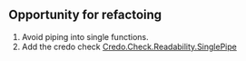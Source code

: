 ## Opportunity for refactoing

1. Avoid piping into single functions.
2. Add the credo check [Credo.Check.Readability.SinglePipe](https://hexdocs.pm/credo/Credo.Check.Readability.SinglePipe.html)

